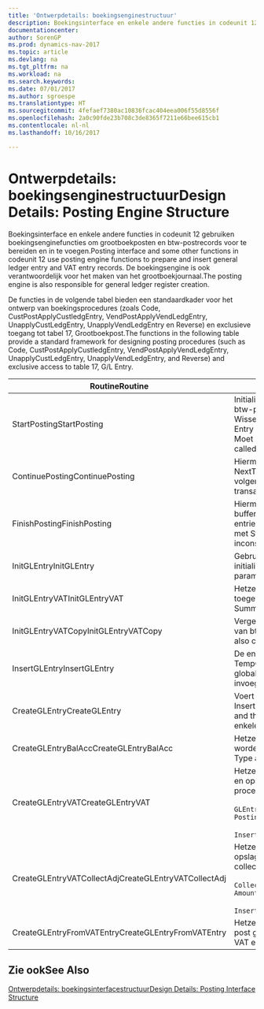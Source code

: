 ```yaml
---
title: 'Ontwerpdetails: boekingsenginestructuur'
description: Boekingsinterface en enkele andere functies in codeunit 12 gebruiken boekingsenginefuncties om grootboekposten en btw-postrecords voor te bereiden en in te voegen. De boekingsengine is ook verantwoordelijk voor het maken van het grootboekjournaal.
documentationcenter: 
author: SorenGP
ms.prod: dynamics-nav-2017
ms.topic: article
ms.devlang: na
ms.tgt_pltfrm: na
ms.workload: na
ms.search.keywords: 
ms.date: 07/01/2017
ms.author: sgroespe
ms.translationtype: HT
ms.sourcegitcommit: 4fefaef7380ac10836fcac404eea006f55d8556f
ms.openlocfilehash: 2a0c90fde23b708c3de8365f7211e66bee615cb1
ms.contentlocale: nl-nl
ms.lasthandoff: 10/16/2017

---
```

# <a name="design-details-posting-engine-structure"></a><span data-ttu-id="ccfde-104">Ontwerpdetails: boekingsenginestructuur</span><span class="sxs-lookup"><span data-stu-id="ccfde-104">Design Details: Posting Engine Structure</span></span>
<span data-ttu-id="ccfde-105">Boekingsinterface en enkele andere functies in codeunit 12 gebruiken boekingsenginefuncties om grootboekposten en btw-postrecords voor te bereiden en in te voegen.</span><span class="sxs-lookup"><span data-stu-id="ccfde-105">Posting interface and some other functions in codeunit 12 use posting engine functions to prepare and insert general ledger entry and VAT entry records.</span></span> <span data-ttu-id="ccfde-106">De boekingsengine is ook verantwoordelijk voor het maken van het grootboekjournaal.</span><span class="sxs-lookup"><span data-stu-id="ccfde-106">The posting engine is also responsible for general ledger register creation.</span></span>  
  
 <span data-ttu-id="ccfde-107">De functies in de volgende tabel bieden een standaardkader voor het ontwerp van boekingsprocedures (zoals Code, CustPostApplyCustledgEntry, VendPostApplyVendLedgEntry, UnapplyCustLedgEntry, UnapplyVendLedgEntry en Reverse) en exclusieve toegang tot tabel 17, Grootboekpost.</span><span class="sxs-lookup"><span data-stu-id="ccfde-107">The functions in the following table provide a standard framework for designing posting procedures (such as Code, CustPostApplyCustledgEntry, VendPostApplyVendLedgEntry, UnapplyCustLedgEntry, UnapplyVendLedgEntry, and Reverse) and exclusive access to table 17, G/L Entry.</span></span>  
  
|<span data-ttu-id="ccfde-108">Routine</span><span class="sxs-lookup"><span data-stu-id="ccfde-108">Routine</span></span>|<span data-ttu-id="ccfde-109">Description</span><span class="sxs-lookup"><span data-stu-id="ccfde-109">Description</span></span>|  
|-------------|---------------------------------------|  
|<span data-ttu-id="ccfde-110">StartPosting</span><span class="sxs-lookup"><span data-stu-id="ccfde-110">StartPosting</span></span>|<span data-ttu-id="ccfde-111">Initialiseert boekingsbuffer TempGLEntryBuf, vergrendelt grootboekpost- en btw-posttabellen, en initialiseert Boekingsperiode, Grootboekjournaal en Wisselkoers.</span><span class="sxs-lookup"><span data-stu-id="ccfde-111">Initializes posting buffer TempGLEntryBuf, locks G/L Entry and VAT Entry tables, and initializes Accounting Period, G/L Register, and Exchange Rate.</span></span> <span data-ttu-id="ccfde-112">Moet slechts eenmaal worden aangeroepen, zodat NextEntryNo 0 is.</span><span class="sxs-lookup"><span data-stu-id="ccfde-112">Should be called only once, then NextEntryNo is 0.</span></span>|  
|<span data-ttu-id="ccfde-113">ContinuePosting</span><span class="sxs-lookup"><span data-stu-id="ccfde-113">ContinuePosting</span></span>|<span data-ttu-id="ccfde-114">Hiermee wordt ongerealiseerde btw voor de vorige transactietoename NextTransactionNo gecontroleerd en geboekt, en wordt het boeken van de volgende regel voorbereid.</span><span class="sxs-lookup"><span data-stu-id="ccfde-114">Checks and posts unrealized VAT for previous transaction increment NextTransactionNo and prepares post of next line.</span></span>|  
|<span data-ttu-id="ccfde-115">FinishPosting</span><span class="sxs-lookup"><span data-stu-id="ccfde-115">FinishPosting</span></span>|<span data-ttu-id="ccfde-116">Hiermee worden boekingen voltooid door grootboekposten uit de tijdelijke buffer in te voegen in de databasetabel.</span><span class="sxs-lookup"><span data-stu-id="ccfde-116">Completes posting by inserting G/L entries from temporary buffer into database table.</span></span> <span data-ttu-id="ccfde-117">Altijd gebruikt in combinatie met StartPosting.</span><span class="sxs-lookup"><span data-stu-id="ccfde-117">Always used together with StartPosting.</span></span> <span data-ttu-id="ccfde-118">Controleert op inconsistenties.</span><span class="sxs-lookup"><span data-stu-id="ccfde-118">Checks for inconsistencies.</span></span>|  
|<span data-ttu-id="ccfde-119">InitGLEntry</span><span class="sxs-lookup"><span data-stu-id="ccfde-119">InitGLEntry</span></span>|<span data-ttu-id="ccfde-120">Gebruikt om nieuwe grootboekpost te initialiseren voor dagboekregel.</span><span class="sxs-lookup"><span data-stu-id="ccfde-120">Used to initialize new G/L entry for Gen. Jnl Line.</span></span> <span data-ttu-id="ccfde-121">Retourneert GLEntry als parameter.</span><span class="sxs-lookup"><span data-stu-id="ccfde-121">Returns GLEntry as parameter.</span></span>|  
|<span data-ttu-id="ccfde-122">InitGLEntryVAT</span><span class="sxs-lookup"><span data-stu-id="ccfde-122">InitGLEntryVAT</span></span>|<span data-ttu-id="ccfde-123">Hetzelfde als InitGLEntry, maar Tegenrekeningnr. en SummarizeVAT worden ook toegewezen.</span><span class="sxs-lookup"><span data-stu-id="ccfde-123">Same as InitGLEntry, but also assigns Bal. Account No. and SummarizeVAT.</span></span>|  
|<span data-ttu-id="ccfde-124">InitGLEntryVATCopy</span><span class="sxs-lookup"><span data-stu-id="ccfde-124">InitGLEntryVATCopy</span></span>|<span data-ttu-id="ccfde-125">Vergelijkbaar met InitGLEntryVAT, maar er worden ook boekingsgroepgegevens van btw-posten vóór SummarizeVAT gekopieerd.</span><span class="sxs-lookup"><span data-stu-id="ccfde-125">Similar to InitGLEntryVAT, but also copies posting groups data from VAT Entry before SummarizeVAT.</span></span>|  
|<span data-ttu-id="ccfde-126">InsertGLEntry</span><span class="sxs-lookup"><span data-stu-id="ccfde-126">InsertGLEntry</span></span>|<span data-ttu-id="ccfde-127">De enige functie waarmee grootboekposten in de algemene tabel TempGLEntryBuf wordt ingevoegd.</span><span class="sxs-lookup"><span data-stu-id="ccfde-127">The only function that inserts G/L entry into global TempGLEntryBuf table.</span></span> <span data-ttu-id="ccfde-128">Deze functie altijd gebruiken voor invoegen.</span><span class="sxs-lookup"><span data-stu-id="ccfde-128">Always use this function for insert.</span></span>|  
|<span data-ttu-id="ccfde-129">CreateGLEntry</span><span class="sxs-lookup"><span data-stu-id="ccfde-129">CreateGLEntry</span></span>|<span data-ttu-id="ccfde-130">Voert een InitGLEntry uit, wijst Bedrag (Rapp.-val.) toe en voert vervolgens InsertGLEntry uit.</span><span class="sxs-lookup"><span data-stu-id="ccfde-130">Performs an InitGLEntry, assigns Additional Currency Amount, and then performs InsertGLEntry.</span></span> <span data-ttu-id="ccfde-131">Vervangt verschillende regels code door een enkele functieaanroep.</span><span class="sxs-lookup"><span data-stu-id="ccfde-131">Replaces several lines of code with a single function call.</span></span>|  
|<span data-ttu-id="ccfde-132">CreateGLEntryBalAcc</span><span class="sxs-lookup"><span data-stu-id="ccfde-132">CreateGLEntryBalAcc</span></span>|<span data-ttu-id="ccfde-133">Hetzelfde als CreateGLEntry, maar Tegenrekeningsoort en Tegenrekeningnr. worden ook toegewezen.</span><span class="sxs-lookup"><span data-stu-id="ccfde-133">Same as CreateGLEntry, but also assigns Bal. Account Type and Bal. Account No.</span></span>|  
|<span data-ttu-id="ccfde-134">CreateGLEntryVAT</span><span class="sxs-lookup"><span data-stu-id="ccfde-134">CreateGLEntryVAT</span></span>|<span data-ttu-id="ccfde-135">Hetzelfde als CreateGLEntry, maar met extra verwerking voor boekingsgroepen en opslag in tijdelijke btw-buffer:</span><span class="sxs-lookup"><span data-stu-id="ccfde-135">Same as CreateGLEntry, but with additional processing for posting groups and saving to temporary VAT buffer:</span></span><br /><br /> `GLEntry.CopyPostingGroupsFromDtldCVBuf(DtldCVLedgEntryBuf,GenJnlLine."Gen. Posting Type");`<br /><br /> `InsertVATEntriesFromTemp(DtldCVLedgEntryBuf,GLEntry);`|  
|<span data-ttu-id="ccfde-136">CreateGLEntryVATCollectAdj</span><span class="sxs-lookup"><span data-stu-id="ccfde-136">CreateGLEntryVATCollectAdj</span></span>|<span data-ttu-id="ccfde-137">Hetzelfde als CreateGLEntry, maar met extra verzameling van aanpassingen en opslag in tijdelijke btw-buffer:</span><span class="sxs-lookup"><span data-stu-id="ccfde-137">Same as CreateGLEntry, but with additional collection of adjustments and saving to temporary VAT buffer:</span></span><br /><br /> `CollectAdjustment(AdjAmount,GLEntry.Amount,GLEntry."Additional-Currency Amount",OriginalDateSet);`<br /><br /> `InsertVATEntriesFromTemp(DtldCVLedgEntryBuf,GLEntry);`|  
|<span data-ttu-id="ccfde-138">CreateGLEntryFromVATEntry</span><span class="sxs-lookup"><span data-stu-id="ccfde-138">CreateGLEntryFromVATEntry</span></span>|<span data-ttu-id="ccfde-139">Hetzelfde als CreateGLEntry, maar er worden ook boekingsgroepen uit Btw-post gekopieerd.</span><span class="sxs-lookup"><span data-stu-id="ccfde-139">Same as CreateGLEntry, but also copies posting groups from VAT entry.</span></span>|  
  
## <a name="see-also"></a><span data-ttu-id="ccfde-140">Zie ook</span><span class="sxs-lookup"><span data-stu-id="ccfde-140">See Also</span></span>  
 [<span data-ttu-id="ccfde-141">Ontwerpdetails: boekingsinterfacestructuur</span><span class="sxs-lookup"><span data-stu-id="ccfde-141">Design Details: Posting Interface Structure</span></span>](design-details-posting-interface-structure.md)
